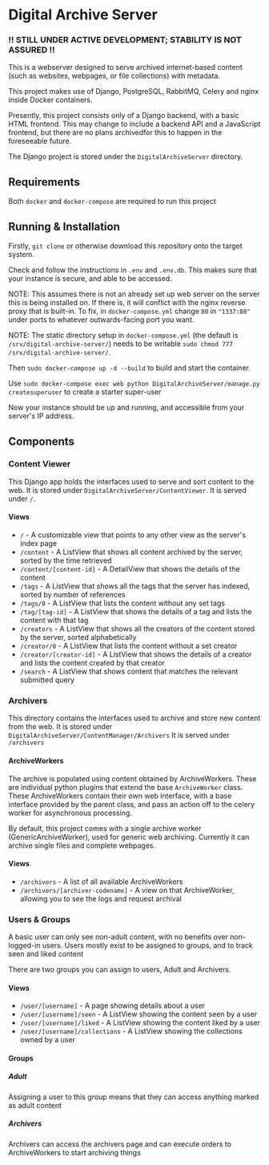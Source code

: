 # Digital Archive Server
### !! STILL UNDER ACTIVE DEVELOPMENT; STABILITY IS NOT ASSURED !!

This is a webserver designed to serve archived internet-based content (such as websites, webpages, or file collections) with metadata.

This project makes use of Django, PostgreSQL, RabbitMQ, Celery and nginx inside Docker containers.

Presently, this project consists only of a Django backend, with a basic HTML frontend. 
This may change to include a backend API and a JavaScript frontend, but there are no plans archivedfor this to happen in the foreseeable future.

The Django project is stored under the `DigitalArchiveServer` directory.

## Requirements
Both `docker` and `docker-compose` are required to run this project

## Running & Installation
Firstly, `git clone` or otherwise download this repository onto the target system.

Check and follow the instructions in `.env` and `.env.db`. This makes sure that your instance is secure, and able to be accessed.

NOTE: This assumes there is not an already set up web server on the server this is being installed on. If there is, it will conflict with the nginx reverse proxy that is built-in.
To fix, in `docker-compose.yml` change `80` in `"1337:80"` under ports to whatever outwards-facing port you want.

NOTE: The static directory setup in `docker-compose.yml` (the default is `/srv/digital-archive-server/`) needs to be writable `sudo chmod 777 /srv/digital-archive-server/`.

Then `sudo docker-compose up -d --build` to build and start the container.

Use `sudo docker-compose exec web python DigitalArchiveServer/manage.py createsuperuser` to create a starter super-user

Now your instance should be up and running, and accessible from your server's IP address.

## Components
### Content Viewer
This Django app holds the interfaces used to serve and sort content to the web. 
It is stored under `DigitalArchiveServer/ContentViewer`.
It is served under `/`.

#### Views
 - `/` - A customizable view that points to any other view as the server's index page
 - `/content` - A ListView that shows all content archived by the server, sorted by the time retrieved
 - `/content/[content-id]` - A DetailView that shows the details of the content
 - `/tags` - A ListView that shows all the tags that the server has indexed, sorted by number of references
 - `/tags/0` - A ListView that lists the content without any set tags
 - `/tag/[tag-id]` - A ListView that shows the details of a tag and lists the content with that tag
 - `/creators` - A ListView that shows all the creators of the content stored by the server, sorted alphabetically
 - `/creator/0` - A ListView that lists the content without a set creator
 - `/creator/[creator-id]` - A ListView that shows the details of a creator and lists the content created by that creator
 - `/search` - A ListView that shows content that matches the relevant submitted query

### Archivers
This directory contains the interfaces used to archive and store new content from the web.
It is stored under `DigitalArchiveServer/ContentManager/Archivers`
It is served under `/archivers`

#### ArchiveWorkers
The archive is populated using content obtained by ArchiveWorkers. These are individual python plugins that extend the base `ArchiveWorker` class. 
These ArchiveWorkers contain their own web interface, with a base interface provided by the parent class, and pass an action off to the celery worker for asynchronous processing.

By default, this project comes with a single archive worker (GenericArchiveWorker), used for generic web archiving. Currently it can archive single files and complete webpages.

#### Views
 - `/archivers` - A list of all available ArchiveWorkers
 - `/archivers/[archiver-codename]` - A view on that ArchiveWorker, allowing you to see the logs and request archival

### Users & Groups
A basic user can only see non-adult content, with no benefits over non-logged-in users. Users mostly exist to be assigned to groups, and to track seen and liked content

There are two groups you can assign to users, Adult and Archivers.

#### Views 
 - `/user/[username]` - A page showing details about a user
 - `/user/[username]/seen` - A ListView showing the content seen by a user 
 - `/user/[username]/liked` - A ListView showing the content liked by a user
 - `/user/[username]/collections` - A ListView showing the collections owned by a user

#### Groups
##### Adult
Assigning a user to this group means that they can access anything marked as adult content

##### Archivers
Archivers can access the archivers page and can execute orders to ArchiveWorkers to start archiving things
